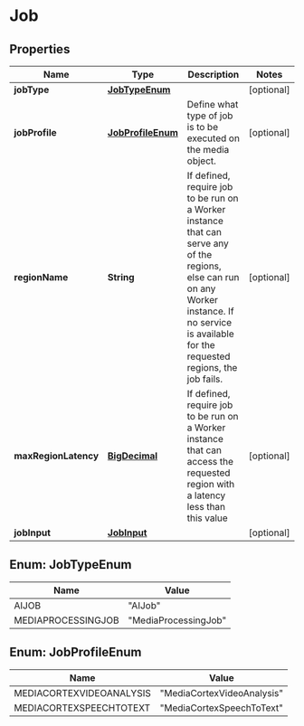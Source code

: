 

# Job

## Properties

Name | Type | Description | Notes
------------ | ------------- | ------------- | -------------
**jobType** | [**JobTypeEnum**](#JobTypeEnum) |  |  [optional]
**jobProfile** | [**JobProfileEnum**](#JobProfileEnum) | Define what type of job is to be executed on the media object. |  [optional]
**regionName** | **String** | If defined, require job to be run on a Worker instance that can serve any of the regions, else can run on any Worker instance. If no service is available for the requested regions, the job fails. |  [optional]
**maxRegionLatency** | [**BigDecimal**](BigDecimal.md) | If defined, require job to be run on a Worker instance that can access the requested region with a latency less than this value |  [optional]
**jobInput** | [**JobInput**](JobInput.md) |  |  [optional]



## Enum: JobTypeEnum

Name | Value
---- | -----
AIJOB | &quot;AIJob&quot;
MEDIAPROCESSINGJOB | &quot;MediaProcessingJob&quot;



## Enum: JobProfileEnum

Name | Value
---- | -----
MEDIACORTEXVIDEOANALYSIS | &quot;MediaCortexVideoAnalysis&quot;
MEDIACORTEXSPEECHTOTEXT | &quot;MediaCortexSpeechToText&quot;




